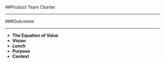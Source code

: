 <!-- .slide: data-background="resources/footer.svg" data-background-size="contain" data-background-position="bottom"  -->

##Product Team Charter
- - -
###Outcomes
- - -
* **The Equation of Value** <!-- .element: style="color:#e0dfe4"; -->
* **Vision**  <!-- .element: style="color:#e0dfe4"; -->
* _**Lunch**_   <!-- .element: style="color:green"; -->
* **Purpose**  <!-- .element: style="color:#e0dfe4"; -->
* **Context**  <!-- .element: style="color:#e0dfe4"; -->

<aside class="notes">
</aside>

<br/>
<br/>
<br/>
<br/>
<br/>
<br/>
<br/>
<br/>
<br/>
<br/>
<br/>
<br/>
<br/>
<br/>
<br/>
<br/>
<br/>
<br/>
<br/>
<br/>
<br/>
